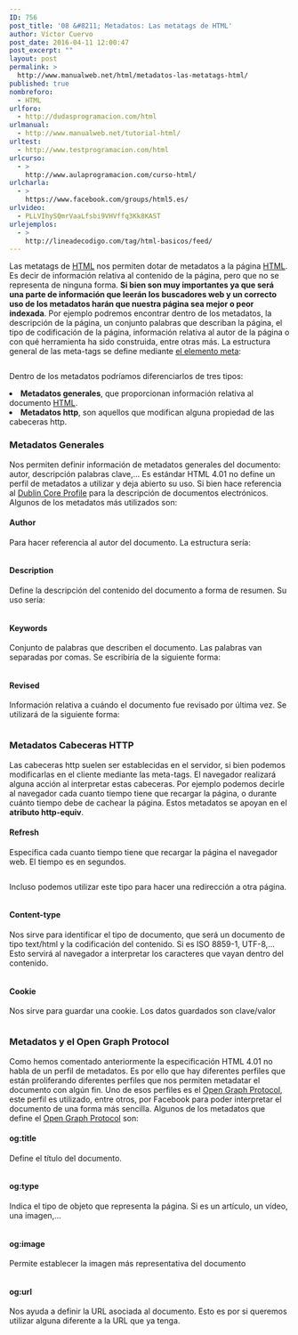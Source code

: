```yaml
---
ID: 756
post_title: '08 &#8211; Metadatos: Las metatags de HTML'
author: Víctor Cuervo
post_date: 2016-04-11 12:00:47
post_excerpt: ""
layout: post
permalink: >
  http://www.manualweb.net/html/metadatos-las-metatags-html/
published: true
nombreforo:
  - HTML
urlforo:
  - http://dudasprogramacion.com/html
urlmanual:
  - http://www.manualweb.net/tutorial-html/
urltest:
  - http://www.testprogramacion.com/html
urlcurso:
  - >
    http://www.aulaprogramacion.com/curso-html/
urlcharla:
  - >
    https://www.facebook.com/groups/html5.es/
urlvideo:
  - PLLVIhySQmrVaaLfsbi9VHVffq3Kk8KAST
urlejemplos:
  - >
    http://lineadecodigo.com/tag/html-basicos/feed/
---
```

<span style="font-weight: 400">Las metatags de </span>[<span style="font-weight: 400">HTML</span>][1]<span style="font-weight: 400"> nos permiten dotar de metadatos a la página </span>[<span style="font-weight: 400">HTML</span>][1]<span style="font-weight: 400">. Es decir de información relativa al contenido de la página, pero que no se representa de ninguna forma. </span>**Si bien son muy importantes ya que será una parte de información que leerán los buscadores web y un correcto uso de los metadatos harán que nuestra página sea mejor o peor indexada**<span style="font-weight: 400">.</span> <span style="font-weight: 400">Por ejemplo podremos encontrar dentro de los metadatos, la descripción de la página, un conjunto palabras que describan la página, el tipo de codificación de la página, información relativa al autor de la página o con qué herramienta ha sido construida, entre otras más.</span> <span style="font-weight: 400">La estructura general de las meta-tags se define mediante </span>[<span style="font-weight: 400">el elemento meta</span>][2]<span style="font-weight: 400">:</span> 
<pre></pre>

<span style="font-weight: 400">Dentro de los metadatos podríamos diferenciarlos de tres tipos:</span> 
<li style="font-weight: 400">
  <b>Metadatos generales</b><span style="font-weight: 400">, que proporcionan información relativa al documento </span><a href="http://www.manualweb.net/tutorial-html/"><span style="font-weight: 400">HTML</span></a><span style="font-weight: 400">.</span>
</li>
<li style="font-weight: 400">
  <b>Metadatos http</b><span style="font-weight: 400">, son aquellos que modifican alguna propiedad de las cabeceras http.</span>
</li>

### Metadatos Generales

<span style="font-weight: 400">Nos permiten definir información de metadatos generales del documento: autor, descripción palabras clave,... Es estándar HTML 4.01 no define un perfil de metadatos a utilizar y deja abierto su uso. Si bien hace referencia al </span>[<span style="font-weight: 400">Dublin Core Profile</span>][3]<span style="font-weight: 400"> para la descripción de documentos electrónicos.</span> <span style="font-weight: 400">Algunos de los metadatos más utilizados son:</span> 
#### Author

<span style="font-weight: 400">Para hacer referencia al autor del documento. La estructura sería:</span> 
<pre></pre>

#### Description

<span style="font-weight: 400">Define la descripción del contenido del documento a forma de resumen. Su uso sería:</span> 
<pre></pre>

#### Keywords

<span style="font-weight: 400">Conjunto de palabras que describen el documento. Las palabras van separadas por comas. Se escribiría de la siguiente forma:</span> 
<pre></pre>

#### Revised

<span style="font-weight: 400">Información relativa a cuándo el documento fue revisado por última vez. Se utilizará de la siguiente forma:</span> 
<pre></pre>

### Metadatos Cabeceras HTTP

<span style="font-weight: 400">Las cabeceras http suelen ser establecidas en el servidor, si bien podemos modificarlas en el cliente mediante las meta-tags. El navegador realizará alguna acción al interpretar estas cabeceras. Por ejemplo podemos decirle al navegador cada cuanto tiempo tiene que recargar la página, o durante cuánto tiempo debe de cachear la página.</span> <span style="font-weight: 400">Estos metadatos se apoyan en el </span>**atributo http-equiv**<span style="font-weight: 400">.</span> 
#### Refresh

<span style="font-weight: 400">Especifica cada cuanto tiempo tiene que recargar la página el navegador web. El tiempo es en segundos.</span> 
<pre></pre>

<span style="font-weight: 400">Incluso podemos utilizar este tipo para hacer una redirección a otra página.</span> 
<pre></pre>

#### Content-type

<span style="font-weight: 400">Nos sirve para identificar el tipo de documento, que será un documento de tipo text/html y la codificación del contenido. Si es ISO 8859-1, UTF-8,... Esto servirá al navegador a interpretar los caracteres que vayan dentro del contenido.</span> 
<pre></pre>

#### Cookie

<span style="font-weight: 400">Nos sirve para guardar una cookie. Los datos guardados son clave/valor</span> 
<pre></pre>

### Metadatos y el Open Graph Protocol

<span style="font-weight: 400">Como hemos comentado anteriormente la especificación HTML 4.01 no habla de un perfil de metadatos. Es por ello que hay diferentes perfiles que están proliferando diferentes perfiles que nos permiten metadatar el documento con algún fin.</span> <span style="font-weight: 400">Uno de esos perfiles es el </span>[<span style="font-weight: 400">Open Graph Protocol</span>][4]<span style="font-weight: 400">, este perfil es utilizado, entre otros, por Facebook para poder interpretar el documento de una forma más sencilla.</span> <span style="font-weight: 400">Algunos de los metadatos que define el </span>[<span style="font-weight: 400">Open Graph Protocol</span>][4]<span style="font-weight: 400"> son:</span> 
#### og:title

<span style="font-weight: 400">Define el título del documento.</span> 
<pre></pre>

#### og:type

<span style="font-weight: 400">Indica el tipo de objeto que representa la página. Si es un artículo, un vídeo, una imagen,...</span> 
<pre></pre>

#### og:image

<span style="font-weight: 400">Permite establecer la imagen más representativa del documento</span> 
<pre></pre>

#### og:url

<span style="font-weight: 400">Nos ayuda a definir la URL asociada al documento. Esto es por si queremos utilizar alguna diferente a la URL que ya tenga.</span> 
<pre></pre>

 [1]: http://www.manualweb.net/tutorial-html/
 [2]: http://www.w3api.com/wiki/HTML:META
 [3]: http://www.metatags.org/dublin_core_metadata_element_set
 [4]: http://ogp.me/